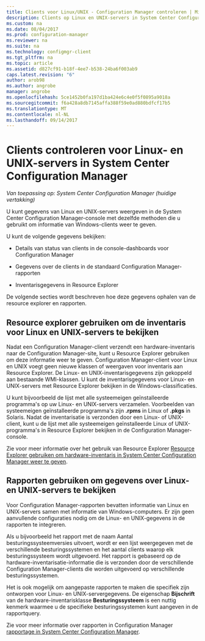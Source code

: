 ```yaml
---
title: Clients voor Linux/UNIX - Configuration Manager controleren | Microsoft Docs
description: Clients op Linux en UNIX-servers in System Center Configuration Manager controleren.
ms.custom: na
ms.date: 08/04/2017
ms.prod: configuration-manager
ms.reviewer: na
ms.suite: na
ms.technology: configmgr-client
ms.tgt_pltfrm: na
ms.topic: article
ms.assetid: d827cf91-b18f-4ee7-b538-24ba6f003ab9
caps.latest.revision: "6"
author: arob98
ms.author: angrobe
manager: angrobe
ms.openlocfilehash: 5ce1452b0fa197d1ba424e6c4e0f5f0895a9018a
ms.sourcegitcommit: f6a428a8db7145affa388f59e0ad880bdfcf17b5
ms.translationtype: MT
ms.contentlocale: nl-NL
ms.lasthandoff: 09/14/2017
---
```

# <a name="how-to-monitor-clients-for-linux-and-unix-servers-in-system-center-configuration-manager"></a>Clients controleren voor Linux- en UNIX-servers in System Center Configuration Manager

*Van toepassing op: System Center Configuration Manager (huidige vertakking)*

U kunt gegevens van Linux en UNIX-servers weergeven in de System Center Configuration Manager-console met dezelfde methoden die u gebruikt om informatie van Windows-clients weer te geven.  

 U kunt de volgende gegevens bekijken:  

-   Details van status van clients in de console-dashboards voor Configuration Manager  

-   Gegevens over de clients in de standaard Configuration Manager-rapporten  

-   Inventarisgegevens in Resource Explorer  

 De volgende secties wordt beschreven hoe deze gegevens ophalen van de resource explorer en rapporten.  

##  <a name="BKMK_UseResourceExpforLnU"></a>Resource explorer gebruiken om de inventaris voor Linux en UNIX-servers te bekijken  

 Nadat een Configuration Manager-client verzendt een hardware-inventaris naar de Configuration Manager-site, kunt u Resource Explorer gebruiken om deze informatie weer te geven. Configuration Manager-client voor Linux en UNIX voegt geen nieuwe klassen of weergaven voor inventaris aan Resource Explorer. De Linux- en UNIX-inventarisgegevens zijn gekoppeld aan bestaande WMI-klassen. U kunt de inventarisgegevens voor Linux- en UNIX-servers met Resource Explorer bekijken in de Windows-classificaties.  

 U kunt bijvoorbeeld de lijst met alle systeemeigen geïnstalleerde programma's op uw Linux- en UNIX-servers verzamelen. Voorbeelden van systeemeigen geïnstalleerde programma's zijn **.rpms** in Linux of **.pkgs** in Solaris. Nadat de inventarisatie is verzonden door een Linux- of UNIX-client, kunt u de lijst met alle systeemeigen geïnstalleerde Linux of UNIX-programma's in Resource Explorer bekijken in de Configuration Manager-console.  

 Zie voor meer informatie over het gebruik van Resource Explorer [Resource Explorer gebruiken om hardware-inventaris in System Center Configuration Manager weer te geven](../../../core/clients/manage/inventory/use-resource-explorer-to-view-hardware-inventory.md).  

##  <a name="BKMK_UseReportsforLnU"></a> Rapporten gebruiken om gegevens over Linux- en UNIX-servers te bekijken  
 Voor Configuration Manager-rapporten bevatten informatie van Linux en UNIX-servers samen met informatie van Windows-computers. Er zijn geen aanvullende configuraties nodig om de Linux- en UNIX-gegevens in de rapporten te integreren.  

 Als u bijvoorbeeld het rapport met de naam Aantal besturingssysteemversies uitvoert, wordt er een lijst weergegeven met de verschillende besturingssystemen en het aantal clients waarop elk besturingssysteem wordt uitgevoerd. Het rapport is gebaseerd op de hardware-inventarisatie-informatie die is verzonden door de verschillende Configuration Manager-clients die worden uitgevoerd op verschillende besturingssystemen.  

 Het is ook mogelijk om aangepaste rapporten te maken die specifiek zijn ontworpen voor Linux- en UNIX-servergegevens. De eigenschap **Bijschrift** van de hardware-inventarisklasse **Besturingssysteem** is een nuttig kenmerk waarmee u de specifieke besturingssystemen kunt aangeven in de rapportquery.  

 Zie voor meer informatie over rapporten in Configuration Manager [rapportage in System Center Configuration Manager](../../../core/servers/manage/reporting.md).  
